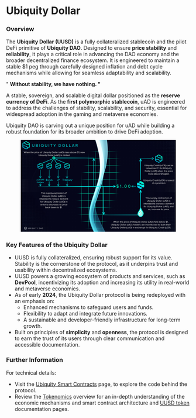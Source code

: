 # Ubiquity Dollar

### Overview

The **Ubiquity Dollar (UUSD)** is a fully collateralized stablecoin and the pilot DeFi primitive of **Ubiquity DAO**. Designed to ensure **price stability** and **reliability**, it plays a critical role in advancing the DAO economy and the broader decentralized finance ecosystem. It is engineered to maintain a stable $1 peg through carefully designed inflation and debt cycle mechanisms while allowing for seamless adaptability and scalability.

" **Without stability, we have nothing. "**

A stable, sovereign, and scalable digital dollar positioned as the **reserve currency of DeFi**. As the **first polymorphic stablecoin**, uAD is engineered to address the challenges of stability, scalability, and security, essential for widespread adoption in the gaming and metaverse economies.

Ubiquity DAO is carving out a unique position for uAD while building a robust foundation for its broader ambition to drive DeFi adoption.

<figure><img src="../../../.gitbook/assets/image (15).png" alt=""><figcaption></figcaption></figure>

### **Key Features of the Ubiquity Dollar**

* UUSD is fully collateralized, ensuring robust support for its value. Stability is the cornerstone of the protocol, as it underpins trust and usability within decentralized ecosystems.
* UUSD powers a growing ecosystem of products and services, such as **DevPool**, incentivizing its adoption and increasing its utility in real-world and metaverse economies.
* As of early **2024**, the Ubiquity Dollar protocol is being redeployed with an emphasis on:
  * Enhanced mechanisms to safeguard users and funds.
  * Flexibility to adapt and integrate future innovations.
  * A sustainable and developer-friendly infrastructure for long-term growth.
* Built on principles of **simplicity** and **openness**, the protocol is designed to earn the trust of its users through clear communication and accessible documentation.

### **Further Information**

For  technical details:

* Visit the [Ubiquity Smart Contracts](https://github.com/ubiquity/ubiquity-dollar-development/wiki/18.-Smart-Contracts) page, to explore the code behind the protocol.
* Review the [Tokenomics](https://github.com/ubiquity/ubiquity-dollar-development/wiki/05.-Tokenomics) overview for an in-depth understanding of the economic mechanisms and smart contract architecture and [UUSD token](https://github.com/ubiquity/ubiquity-dollar-development/wiki/08.-uAD) documentation pages.

